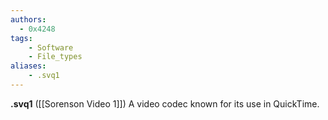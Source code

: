 ```yaml
---
authors:
  - 0x4248
tags:
    - Software
    - File_types
aliases:
    - .svq1
---
```

**.svq1** ([[Sorenson Video 1]]) A video codec known for its use in QuickTime.
